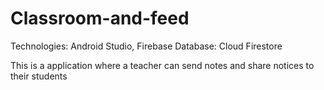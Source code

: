 # Classroom-and-feed
Technologies: Android Studio, Firebase
Database: Cloud Firestore
 
 This is a application where a teacher can send notes and share notices to their students  

